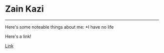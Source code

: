 # Zain Kazi

***

Here's some noteable things about me:
  *I have no life 
  
Here's a link!

[Link](https://www.youtube.com/watch?v=X2WH8mHJnhM)
